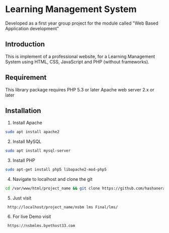 # Learning Management System
  Developed as a first year group project for the module called "Web Based Application development"

## Introduction
  This is implement of a professional website, for a Learning Management System using HTML, CSS, JavaScript and PHP (without frameworks). 
  
## Requirement
  This library package requires PHP 5.3 or later
  Apache web server 2.x or later

## Installation
  1. Install Apache
  
  ```bash
  sudo apt install apache2
  ```
  
  2. Install MySQL
  
  ```bash
  sudo apt install mysql-server
  ```
  
  3. Install PHP
  
  ```bash
  sudo apt-get install php5 libapache2-mod-php5
```
  4. Navigate to localhost and clone the git
  
  ```bash
  cd /var/www/html/project_name && git clone https://github.com/hashaneranda/LMS.git
```
  5. Just visit 
 ```
  http://localhost/project_name/nsbm lms Final/lms/
```
  6. For live Demo visit 
 ```
  https://nsbmlms.byethost33.com
```

